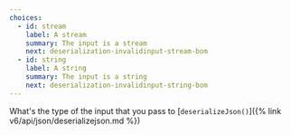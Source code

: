```yaml
---
choices:
  - id: stream
    label: A stream
    summary: The input is a stream
    next: deserialization-invalidinput-stream-bom
  - id: string
    label: A string
    summary: The input is a string
    next: deserialization-invalidinput-string-bom
---
```


What's the type of the input that you pass to [`deserializeJson()`]({% link v6/api/json/deserializejson.md %})